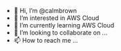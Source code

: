 - 👋 Hi, I’m @calmbrown
- 👀 I’m interested in AWS Cloud
- 🌱 I’m currently learning AWS Cloud
- 💞️ I’m looking to collaborate on ...
- 📫 How to reach me ...

<!---
calmbrown/calmbrown is a ✨ special ✨ repository because its `README.md` (this file) appears on your GitHub profile.
You can click the Preview link to take a look at your changes.
--->
